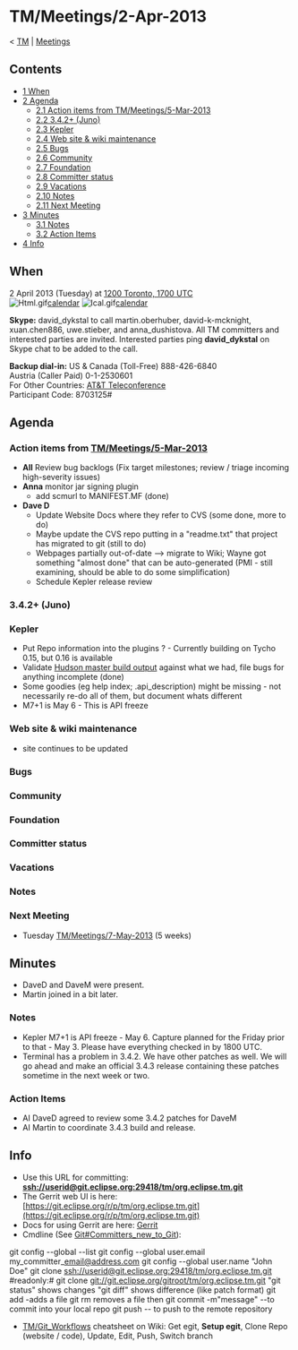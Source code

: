 

TM/Meetings/2-Apr-2013
======================

< [TM](./TM "TM")‎ | [Meetings](/TM/Meetings "TM/Meetings")

Contents
--------

*   [1 When](#When)
*   [2 Agenda](#Agenda)
    *   [2.1 Action items from TM/Meetings/5-Mar-2013](#Action-items-from-TM.2FMeetings.2F5-Mar-2013)
    *   [2.2 3.4.2+ (Juno)](#3.4.2.2B-.28Juno.29)
    *   [2.3 Kepler](#Kepler)
    *   [2.4 Web site & wiki maintenance](#Web-site-.26-wiki-maintenance)
    *   [2.5 Bugs](#Bugs)
    *   [2.6 Community](#Community)
    *   [2.7 Foundation](#Foundation)
    *   [2.8 Committer status](#Committer-status)
    *   [2.9 Vacations](#Vacations)
    *   [2.10 Notes](#Notes)
    *   [2.11 Next Meeting](#Next-Meeting)
*   [3 Minutes](#Minutes)
    *   [3.1 Notes](#Notes-2)
    *   [3.2 Action Items](#Action-Items)
*   [4 Info](#Info)

When
----

2 April 2013 (Tuesday) at [1200 Toronto, 1700 UTC](http://www.timeanddate.com/worldclock/fixedtime.html?msg=Eclipse+TM+April+Committer+Call&iso=20130402T12&p1=250)  
![Html.gif](https://raw.githubusercontent.com/wiki/eclipse-datatools/.github/images/Html.gif)[calendar](http://www.google.com/calendar/embed?src=vn70im36r00qeusu8nme50cils@group.calendar.google.com&ctz=Canada/Toronto) ![Ical.gif](https://raw.githubusercontent.com/wiki/eclipse-datatools/.github/images/Ical.gif)[calendar](http://www.google.com/calendar/ical/vn70im36r00qeusu8nme50cils@group.calendar.google.com/public/basic.ics)

**Skype:** david\_dykstal to call martin.oberhuber, david-k-mcknight, xuan.chen886, uwe.stieber, and anna\_dushistova. All TM committers and interested parties are invited. Interested parties ping **david_dykstal** on Skype chat to be added to the call.

**Backup dial-in:** US & Canada (Toll-Free) 888-426-6840  
Austria (Caller Paid) 0-1-2530601  
For Other Countries: [AT&T Teleconference](https://www.teleconference.att.com/servlet/glbAccess?process=1&accessCode=8703125&accessNumber=2158616239)  
Participant Code: 8703125#

Agenda
------

### Action items from [TM/Meetings/5-Mar-2013](/TM/Meetings/5-Mar-2013 "TM/Meetings/5-Mar-2013")

*   **All** Review bug backlogs (Fix target milestones; review / triage incoming high-severity issues)
*   **Anna** monitor jar signing plugin
    *   add scmurl to MANIFEST.MF (done)
*   **Dave D**
    *   Update Website Docs where they refer to CVS (some done, more to do)
    *   Maybe update the CVS repo putting in a "readme.txt" that project has migrated to git (still to do)
    *   Webpages partially out-of-date --> migrate to Wiki; Wayne got something "almost done" that can be auto-generated (PMI - still examining, should be able to do some simplification)
    *   Schedule Kepler release review

### 3.4.2+ (Juno)

### Kepler

*   Put Repo information into the plugins ? - Currently building on Tycho 0.15, but 0.16 is available
*   Validate [Hudson master build output](https://hudson.eclipse.org/hudson/job/tm-master-nightly/) against what we had, file bugs for anything incomplete (done)
*   Some goodies (eg help index; .api_description) might be missing - not necessarily re-do all of them, but document whats different
*   M7+1 is May 6 - This is API freeze

### Web site & wiki maintenance

*   site continues to be updated

### Bugs

### Community

### Foundation

### Committer status

### Vacations

### Notes

### Next Meeting

*   Tuesday [TM/Meetings/7-May-2013](/TM/Meetings/7-May-2013 "TM/Meetings/7-May-2013") (5 weeks)

Minutes
-------

*   DaveD and DaveM were present.
*   Martin joined in a bit later.

### Notes

*   Kepler M7+1 is API freeze - May 6. Capture planned for the Friday prior to that - May 3. Please have everything checked in by 1800 UTC.
*   Terminal has a problem in 3.4.2. We have other patches as well. We will go ahead and make an official 3.4.3 release containing these patches sometime in the next week or two.

### Action Items

*   AI DaveD agreed to review some 3.4.2 patches for DaveM
*   AI Martin to coordinate 3.4.3 build and release.

Info
----

*   Use this URL for committing: **[ssh://userid@git.eclipse.org:29418/tm/org.eclipse.tm.git](ssh://userid@git.eclipse.org:29418/tm/org.eclipse.tm.git)**
*   The Gerrit web UI is here: [https://git.eclipse.org/r/p/tm/org.eclipse.tm.git](https://git.eclipse.org/r/p/tm/org.eclipse.tm.git)
*   Docs for using Gerrit are here: [Gerrit](/Gerrit "Gerrit")
*   Cmdline (See [Git#Committers\_new\_to_Git](/Git#Committers_new_to_Git "Git")):

  git config --global --list
  git config --global user.email my\_committer\_email@address.com
  git config --global user.name "John Doe"
  git clone [ssh://userid@git.eclipse.org:29418/tm/org.eclipse.tm.git](ssh://userid@git.eclipse.org:29418/tm/org.eclipse.tm.git)
  #readonly:# git clone [git://git.eclipse.org/gitroot/tm/org.eclipse.tm.git](git://git.eclipse.org/gitroot/tm/org.eclipse.tm.git)
  <make changes>
  "git status" shows changes
  "git diff" shows difference (like patch format)
  git add <filename> -adds a file
  git rm <filename> removes a file
  then git commit -m"message" --to commit into your local repo
  git push -- to push to the remote repository

*   [TM/Git_Workflows](/TM/Git_Workflows "TM/Git Workflows") cheatsheet on Wiki: Get egit, **Setup egit**, Clone Repo (website / code), Update, Edit, Push, Switch branch

